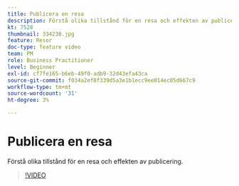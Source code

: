 ```yaml
---
title: Publicera en resa
description: Förstå olika tillstånd för en resa och effekten av publicering.
kt: 7528
thumbnail: 334238.jpg
feature: Resor
doc-type: feature video
team: PM
role: Business Practitioner
level: Beginner
exl-id: cf7fe165-b6eb-49f0-adb9-32d43efa43ca
source-git-commit: f034a2ef8f339d5a3e1b1ecc9ee014ec05d667c9
workflow-type: tm+mt
source-wordcount: '31'
ht-degree: 3%

---
```


# Publicera en resa

Förstå olika tillstånd för en resa och effekten av publicering.

>[!VIDEO](https://video.tv.adobe.com/v/334238?quality=12)

